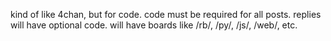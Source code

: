 kind of like 4chan, but for code.
code must be required for all posts.
replies will have optional code.
will have boards like /rb/, /py/, /js/, /web/, etc.
